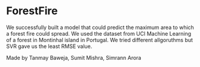 # ForestFire

We successfully built a model that could predict the maximum area to which a forest fire could spread. We used the dataset from UCI Machine Learning of a forest in Montinhal island in Portugal. We tried different allgoruthms but SVR gave us the least RMSE value.

Made by Tanmay Baweja, Sumit Mishra, Simrann Arora
